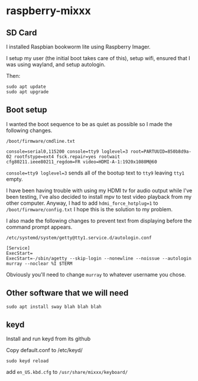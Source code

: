 # raspberry-mixxx


## SD Card

I installed Raspbian bookworm lite using Raspberry Imager.

I setup my user (the initial boot takes care of this), setup wifi, ensured that I was using wayland, and setup autologin.

Then:

```
sudo apt update
sudo apt upgrade
```

## Boot setup

I wanted the boot sequence to be as quiet as possible so I made the following changes.


```
/boot/firmware/cmdline.txt

console=serial0,115200 console=tty9 loglevel=3 root=PARTUUID=850b8d9a-02 rootfstype=ext4 fsck.repair=yes rootwait cfg80211.ieee80211_regdom=FR video=HDMI-A-1:1920x1080M@60

```

`console=tty9 loglevel=3` sends all of the bootup text to `tty9` leaving `tty1` empty.

I have been having trouble with using my HDMI tv for audio output while I've been testing, I've also decided to install mpv to test video playback from my other computer. Anyway, I had to add `hdmi_force_hotplug=1` to `/boot/firmware/config.txt` I hope this is the solution to my problem.


I also made the following changes to prevent text from displaying before the command prompt appears.

```
/etc/systemd/system/getty@tty1.service.d/autologin.conf

[Service]
ExecStart=
ExecStart=-/sbin/agetty --skip-login --nonewline --noissue --autologin murray --noclear %I $TERM
```

Obviously you'll need to change `murray` to whatever username you chose.


## Other software that we will need

`sudo apt install sway blah blah blah`

## keyd

Install and run keyd from its github

Copy default.conf to /etc/keyd/

`sudo keyd reload`


add `en_US.kbd.cfg` to `/usr/share/mixxx/keyboard/`
